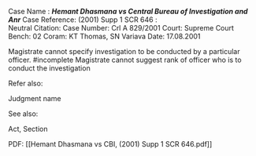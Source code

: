 Case Name : ***Hemant Dhasmana vs Central Bureau of Investigation and Anr***
Case Reference: (2001) Supp 1 SCR 646 :  
Neutral Citation:
Case Number: Crl A 829/2001
Court: Supreme Court
Bench: 02
Coram: KT Thomas, SN Variava
Date: 17.08.2001

Magistrate cannot specify investigation to be conducted by a particular officer. #incomplete 
	Magistrate cannot suggest rank of officer who is to conduct the investigation 

Refer also:

Judgment name

See also:
 
Act, Section

PDF:
[[Hemant Dhasmana vs CBI, (2001) Supp 1 SCR 646.pdf]]